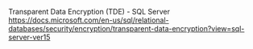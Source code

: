 Transparent Data Encryption (TDE) - SQL Server 
https://docs.microsoft.com/en-us/sql/relational-databases/security/encryption/transparent-data-encryption?view=sql-server-ver15

